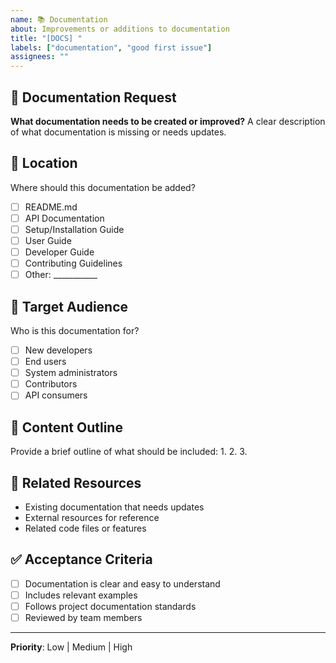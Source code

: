```yaml
---
name: 📚 Documentation
about: Improvements or additions to documentation
title: "[DOCS] "
labels: ["documentation", "good first issue"]
assignees: ""
---
```


## 📖 Documentation Request

**What documentation needs to be created or improved?**
A clear description of what documentation is missing or needs updates.

## 📍 Location
Where should this documentation be added?
- [ ] README.md
- [ ] API Documentation
- [ ] Setup/Installation Guide
- [ ] User Guide
- [ ] Developer Guide
- [ ] Contributing Guidelines
- [ ] Other: ___________

## 🎯 Target Audience
Who is this documentation for?
- [ ] New developers
- [ ] End users
- [ ] System administrators
- [ ] Contributors
- [ ] API consumers

## 📝 Content Outline
Provide a brief outline of what should be included:
1. 
2. 
3. 

## 🔗 Related Resources
- Existing documentation that needs updates
- External resources for reference
- Related code files or features

## ✅ Acceptance Criteria
- [ ] Documentation is clear and easy to understand
- [ ] Includes relevant examples
- [ ] Follows project documentation standards
- [ ] Reviewed by team members

---
**Priority**: Low | Medium | High